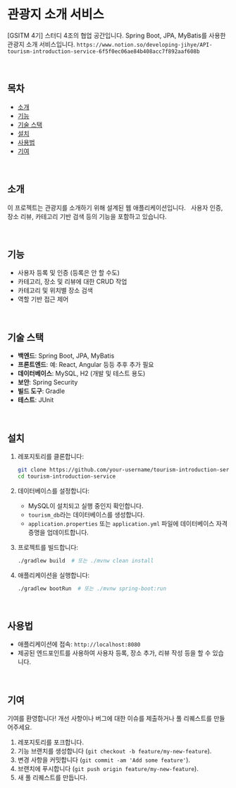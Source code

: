 # 관광지 소개 서비스

[GSITM 4기] 스터디 4조의 협업 공간입니다.
Spring Boot, JPA, MyBatis를 사용한 관광지 소개 서비스입니다.
`https://www.notion.so/developing-jihye/API-tourism-introduction-service-6f5f0ec06ae84b408acc7f892aaf608b`

&nbsp;
## 목차

- [소개](#소개)
- [기능](#기능)
- [기술 스택](#기술-스택)
- [설치](#설치)
- [사용법](#사용법)
- [기여](#기여)

&nbsp;
## 소개

이 프로젝트는 관광지를 소개하기 위해 설계된 웹 애플리케이션입니다. &nbsp;
사용자 인증, 장소 리뷰, 카테고리 기반 검색 등의 기능을 포함하고 있습니다.

&nbsp;
## 기능

- 사용자 등록 및 인증 (등록은 안 할 수도)
- 카테고리, 장소 및 리뷰에 대한 CRUD 작업
- 카테고리 및 위치별 장소 검색
- 역할 기반 접근 제어

&nbsp;
## 기술 스택

- **백엔드**: Spring Boot, JPA, MyBatis
- **프론트엔드**: 예: React, Angular 등등 추후 추가 필요
- **데이터베이스**: MySQL, H2 (개발 및 테스트 용도)
- **보안**: Spring Security
- **빌드 도구**: Gradle 
- **테스트**: JUnit

&nbsp;
## 설치

1. 레포지토리를 클론합니다:
    ```bash
    git clone https://github.com/your-username/tourism-introduction-service.git
    cd tourism-introduction-service
    ```

2. 데이터베이스를 설정합니다:
    - MySQL이 설치되고 실행 중인지 확인합니다.
    - `tourism_db`라는 데이터베이스를 생성합니다.
    - `application.properties` 또는 `application.yml` 파일에 데이터베이스 자격 증명을 업데이트합니다.

3. 프로젝트를 빌드합니다:
    ```bash
    ./gradlew build  # 또는 ./mvnw clean install
    ```

4. 애플리케이션을 실행합니다:
    ```bash
    ./gradlew bootRun  # 또는 ./mvnw spring-boot:run
    ```

&nbsp;
## 사용법

- 애플리케이션에 접속: `http://localhost:8080`
- 제공된 엔드포인트를 사용하여 사용자 등록, 장소 추가, 리뷰 작성 등을 할 수 있습니다.

&nbsp;
## 기여

기여를 환영합니다! 개선 사항이나 버그에 대한 이슈를 제출하거나 풀 리퀘스트를 만들어주세요.

1. 레포지토리를 포크합니다.
2. 기능 브랜치를 생성합니다 (`git checkout -b feature/my-new-feature`).
3. 변경 사항을 커밋합니다 (`git commit -am 'Add some feature'`).
4. 브랜치에 푸시합니다 (`git push origin feature/my-new-feature`).
5. 새 풀 리퀘스트를 만듭니다.

